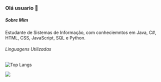 ### Olá usuario 👋


##### Sobre Mim
Estudante de Sistemas de Informação, com conheciemntos em Java, C#, HTML, CSS, JavaScript, SQL e Python.


###### Linguagens Utilizadas

![Top Langs](https://github-readme-stats.vercel.app/api/top-langs/?username=osvaldosandoli&layout=compact&langs_count=10&cache_seconds=3600)




[<img src="https://img.shields.io/badge/LinkedIn-0077B5?style=for-the-badge&logo=linkedin&logoColor=white" />](https://www.linkedin.com/in/osvaldosandoli/)
